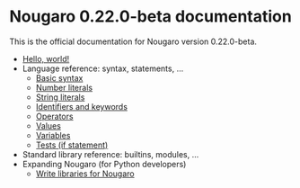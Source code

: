 # Nougaro 0.22.0-beta documentation

This is the official documentation for Nougaro version 0.22.0-beta.

* [Hello, world!](hello_world.md)
* Language reference: syntax, statements, …
    * [Basic syntax](Language/01syntax.md)
    * [Number literals](Language/02number_literals.md)
    * [String literals](Language/03string_literals.md)
    * [Identifiers and keywords](Language/04identifiers_and_keywords.md)
    * [Operators](Language/05operators.md)
    * [Values](Language/06values.md)
    * [Variables](Language/07variables.md)
    * [Tests (if statement)](Language/08tests.md)
* Standard library reference: builtins, modules, …
* Expanding Nougaro (for Python developers)
    * [Write libraries for Nougaro](Expanding/Write-libs.md)
